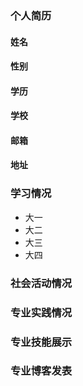 ### 个人简历
#### 姓名
#### 性别
#### 学历
#### 学校
#### 邮箱
#### 地址

### 学习情况
- 大一
- 大二
- 大三
- 大四

### 社会活动情况

### 专业实践情况

### 专业技能展示

### 专业博客发表

